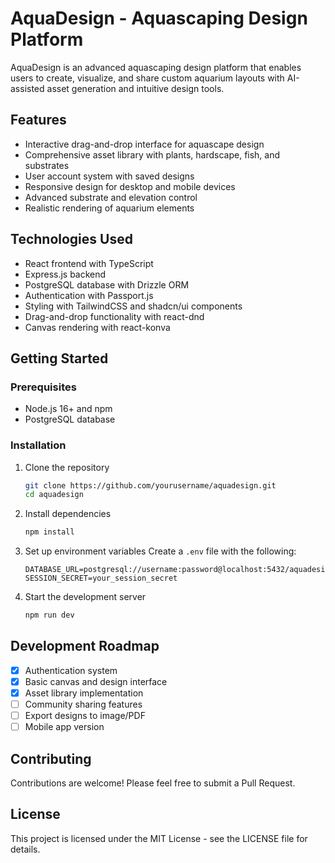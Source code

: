 # AquaDesign - Aquascaping Design Platform

AquaDesign is an advanced aquascaping design platform that enables users to create, visualize, and share custom aquarium layouts with AI-assisted asset generation and intuitive design tools.

## Features

- Interactive drag-and-drop interface for aquascape design
- Comprehensive asset library with plants, hardscape, fish, and substrates
- User account system with saved designs
- Responsive design for desktop and mobile devices
- Advanced substrate and elevation control
- Realistic rendering of aquarium elements

## Technologies Used

- React frontend with TypeScript
- Express.js backend
- PostgreSQL database with Drizzle ORM
- Authentication with Passport.js
- Styling with TailwindCSS and shadcn/ui components
- Drag-and-drop functionality with react-dnd
- Canvas rendering with react-konva

## Getting Started

### Prerequisites

- Node.js 16+ and npm
- PostgreSQL database

### Installation

1. Clone the repository
   ```bash
   git clone https://github.com/yourusername/aquadesign.git
   cd aquadesign
   ```

2. Install dependencies
   ```bash
   npm install
   ```

3. Set up environment variables
   Create a `.env` file with the following:
   ```
   DATABASE_URL=postgresql://username:password@localhost:5432/aquadesign
   SESSION_SECRET=your_session_secret
   ```

4. Start the development server
   ```bash
   npm run dev
   ```

## Development Roadmap

- [x] Authentication system
- [x] Basic canvas and design interface
- [x] Asset library implementation
- [ ] Community sharing features
- [ ] Export designs to image/PDF
- [ ] Mobile app version

## Contributing

Contributions are welcome! Please feel free to submit a Pull Request.

## License

This project is licensed under the MIT License - see the LICENSE file for details.